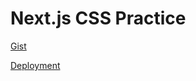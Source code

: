# Next.js CSS Practice

[Gist](https://gist.github.com/alexmkio/b7cbe2cfcc0b077a8060678c704c76a3)

[Deployment](https://next-css-practice.vercel.app/)